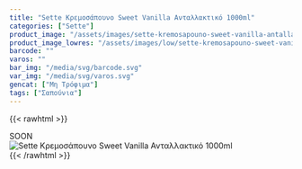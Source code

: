 ```yaml
---
title: "Sette Κρεμοσάπουνο Sweet Vanilla Ανταλλακτικό 1000ml"
categories: ["Sette"]
product_image: "/assets/images/sette-kremosapouno-sweet-vanilla-antallaktiko-1000ml.jpg"
product_image_lowres: "/assets/images/low/sette-kremosapouno-sweet-vanilla-antallaktiko-1000ml.jpg"
barcode: ""
varos: ""
bar_img: "/media/svg/barcode.svg"
var_img: "/media/svg/varos.svg"
gencat: ["Μη Τρόφιμα"]
tags: ["Σαπούνια"]
---
```

{{< rawhtml >}}

<div class="sload421"><div class="product">SOON<br><div class="pimg"><img alt="Sette Κρεμοσάπουνο Sweet Vanilla Ανταλλακτικό 1000ml" title="Sette Κρεμοσάπουνο Sweet Vanilla Ανταλλακτικό 1000ml" src="/assets/images/sette-kremosapouno-sweet-vanilla-antallaktiko-1000ml.jpg"></div></div></div>
{{< /rawhtml >}}


